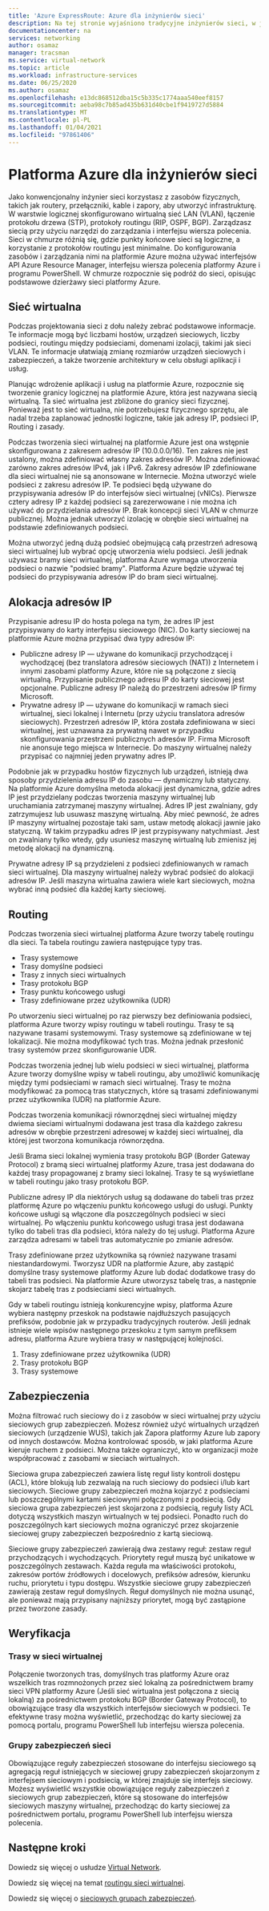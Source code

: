 ```yaml
---
title: 'Azure ExpressRoute: Azure dla inżynierów sieci'
description: Na tej stronie wyjaśniono tradycyjne inżynierów sieci, w jaki sposób działają sieci na platformie Azure.
documentationcenter: na
services: networking
author: osamaz
manager: tracsman
ms.service: virtual-network
ms.topic: article
ms.workload: infrastructure-services
ms.date: 06/25/2020
ms.author: osamaz
ms.openlocfilehash: e13dc868512dba15c5b335c1774aaa540eef8157
ms.sourcegitcommit: aeba98c7b85ad435b631d40cbe1f9419727d5884
ms.translationtype: MT
ms.contentlocale: pl-PL
ms.lasthandoff: 01/04/2021
ms.locfileid: "97861406"
---
```

# <a name="azure-for-network-engineers"></a>Platforma Azure dla inżynierów sieci
Jako konwencjonalny inżynier sieci korzystasz z zasobów fizycznych, takich jak routery, przełączniki, kable i zapory, aby utworzyć infrastrukturę. W warstwie logicznej skonfigurowano wirtualną sieć LAN (VLAN), łączenie protokołu drzewa (STP), protokoły routingu (RIP, OSPF, BGP). Zarządzasz siecią przy użyciu narzędzi do zarządzania i interfejsu wiersza polecenia. Sieci w chmurze różnią się, gdzie punkty końcowe sieci są logiczne, a korzystanie z protokołów routingu jest minimalne. Do konfigurowania zasobów i zarządzania nimi na platformie Azure można używać interfejsów API Azure Resource Manager, interfejsu wiersza polecenia platformy Azure i programu PowerShell. W chmurze rozpocznie się podróż do sieci, opisując podstawowe dzierżawy sieci platformy Azure. 
## <a name="virtual-network"></a>Sieć wirtualna
Podczas projektowania sieci z dołu należy zebrać podstawowe informacje. Te informacje mogą być liczbami hostów, urządzeń sieciowych, liczby podsieci, routingu między podsieciami, domenami izolacji, takimi jak sieci VLAN. Te informacje ułatwiają zmianę rozmiarów urządzeń sieciowych i zabezpieczeń, a także tworzenie architektury w celu obsługi aplikacji i usług.

Planując wdrożenie aplikacji i usług na platformie Azure, rozpocznie się tworzenie granicy logicznej na platformie Azure, która jest nazywana siecią wirtualną. Ta sieć wirtualna jest zbliżone do granicy sieci fizycznej. Ponieważ jest to sieć wirtualna, nie potrzebujesz fizycznego sprzętu, ale nadal trzeba zaplanować jednostki logiczne, takie jak adresy IP, podsieci IP, Routing i zasady.

Podczas tworzenia sieci wirtualnej na platformie Azure jest ona wstępnie skonfigurowana z zakresem adresów IP (10.0.0.0/16). Ten zakres nie jest ustalony, można zdefiniować własny zakres adresów IP. Można zdefiniować zarówno zakres adresów IPv4, jak i IPv6. Zakresy adresów IP zdefiniowane dla sieci wirtualnej nie są anonsowane w Internecie. Można utworzyć wiele podsieci z zakresu adresów IP. Te podsieci będą używane do przypisywania adresów IP do interfejsów sieci wirtualnej (vNICs). Pierwsze cztery adresy IP z każdej podsieci są zarezerwowane i nie można ich używać do przydzielania adresów IP. Brak koncepcji sieci VLAN w chmurze publicznej. Można jednak utworzyć izolację w obrębie sieci wirtualnej na podstawie zdefiniowanych podsieci.

Można utworzyć jedną dużą podsieć obejmującą całą przestrzeń adresową sieci wirtualnej lub wybrać opcję utworzenia wielu podsieci. Jeśli jednak używasz bramy sieci wirtualnej, platforma Azure wymaga utworzenia podsieci o nazwie "podsieć bramy". Platforma Azure będzie używać tej podsieci do przypisywania adresów IP do bram sieci wirtualnej. 

## <a name="ip-allocation"></a>Alokacja adresów IP

Przypisanie adresu IP do hosta polega na tym, że adres IP jest przypisywany do karty interfejsu sieciowego (NIC). Do karty sieciowej na platformie Azure można przypisać dwa typy adresów IP:

- Publiczne adresy IP — używane do komunikacji przychodzącej i wychodzącej (bez translatora adresów sieciowych (NAT)) z Internetem i innymi zasobami platformy Azure, które nie są połączone z siecią wirtualną. Przypisanie publicznego adresu IP do karty sieciowej jest opcjonalne. Publiczne adresy IP należą do przestrzeni adresów IP firmy Microsoft.
- Prywatne adresy IP — używane do komunikacji w ramach sieci wirtualnej, sieci lokalnej i Internetu (przy użyciu translatora adresów sieciowych). Przestrzeń adresów IP, która została zdefiniowana w sieci wirtualnej, jest uznawana za prywatną nawet w przypadku skonfigurowania przestrzeni publicznych adresów IP. Firma Microsoft nie anonsuje tego miejsca w Internecie. Do maszyny wirtualnej należy przypisać co najmniej jeden prywatny adres IP.

Podobnie jak w przypadku hostów fizycznych lub urządzeń, istnieją dwa sposoby przydzielenia adresu IP do zasobu — dynamiczny lub statyczny. Na platformie Azure domyślna metoda alokacji jest dynamiczna, gdzie adres IP jest przydzielany podczas tworzenia maszyny wirtualnej lub uruchamiania zatrzymanej maszyny wirtualnej. Adres IP jest zwalniany, gdy zatrzymujesz lub usuwasz maszynę wirtualną. Aby mieć pewność, że adres IP maszyny wirtualnej pozostaje taki sam, ustaw metodę alokacji jawnie jako statyczną. W takim przypadku adres IP jest przypisywany natychmiast. Jest on zwalniany tylko wtedy, gdy usuniesz maszynę wirtualną lub zmienisz jej metodę alokacji na dynamiczną. 

Prywatne adresy IP są przydzieleni z podsieci zdefiniowanych w ramach sieci wirtualnej. Dla maszyny wirtualnej należy wybrać podsieć do alokacji adresów IP. Jeśli maszyna wirtualna zawiera wiele kart sieciowych, można wybrać inną podsieć dla każdej karty sieciowej.

## <a name="routing"></a>Routing
Podczas tworzenia sieci wirtualnej platforma Azure tworzy tabelę routingu dla sieci. Ta tabela routingu zawiera następujące typy tras.
- Trasy systemowe
- Trasy domyślne podsieci
- Trasy z innych sieci wirtualnych
- Trasy protokołu BGP
- Trasy punktu końcowego usługi
- Trasy zdefiniowane przez użytkownika (UDR)

Po utworzeniu sieci wirtualnej po raz pierwszy bez definiowania podsieci, platforma Azure tworzy wpisy routingu w tabeli routingu. Trasy te są nazywane trasami systemowymi. Trasy systemowe są zdefiniowane w tej lokalizacji. Nie można modyfikować tych tras. Można jednak przesłonić trasy systemów przez skonfigurowanie UDR.

Podczas tworzenia jednej lub wielu podsieci w sieci wirtualnej, platforma Azure tworzy domyślne wpisy w tabeli routingu, aby umożliwić komunikację między tymi podsieciami w ramach sieci wirtualnej. Trasy te można modyfikować za pomocą tras statycznych, które są trasami zdefiniowanymi przez użytkownika (UDR) na platformie Azure.

Podczas tworzenia komunikacji równorzędnej sieci wirtualnej między dwiema sieciami wirtualnymi dodawana jest trasa dla każdego zakresu adresów w obrębie przestrzeni adresowej w każdej sieci wirtualnej, dla której jest tworzona komunikacja równorzędna.

Jeśli Brama sieci lokalnej wymienia trasy protokołu BGP (Border Gateway Protocol) z bramą sieci wirtualnej platformy Azure, trasa jest dodawana do każdej trasy propagowanej z bramy sieci lokalnej. Trasy te są wyświetlane w tabeli routingu jako trasy protokołu BGP.

Publiczne adresy IP dla niektórych usług są dodawane do tabeli tras przez platformę Azure po włączeniu punktu końcowego usługi do usługi. Punkty końcowe usługi są włączone dla poszczególnych podsieci w sieci wirtualnej. Po włączeniu punktu końcowego usługi trasa jest dodawana tylko do tabeli tras dla podsieci, która należy do tej usługi. Platforma Azure zarządza adresami w tabeli tras automatycznie po zmianie adresów.

Trasy zdefiniowane przez użytkownika są również nazywane trasami niestandardowymi. Tworzysz UDR na platformie Azure, aby zastąpić domyślne trasy systemowe platformy Azure lub dodać dodatkowe trasy do tabeli tras podsieci. Na platformie Azure utworzysz tabelę tras, a następnie skojarz tabelę tras z podsieciami sieci wirtualnych.

Gdy w tabeli routingu istnieją konkurencyjne wpisy, platforma Azure wybiera następny przeskok na podstawie najdłuższych pasujących prefiksów, podobnie jak w przypadku tradycyjnych routerów. Jeśli jednak istnieje wiele wpisów następnego przeskoku z tym samym prefiksem adresu, platforma Azure wybiera trasy w następującej kolejności.
1. Trasy zdefiniowane przez użytkownika (UDR)
1. Trasy protokołu BGP
1. Trasy systemowe

## <a name="security"></a>Zabezpieczenia

Można filtrować ruch sieciowy do i z zasobów w sieci wirtualnej przy użyciu sieciowych grup zabezpieczeń. Możesz również użyć wirtualnych urządzeń sieciowych (urządzenie WUS), takich jak Zapora platformy Azure lub zapory od innych dostawców. Można kontrolować sposób, w jaki platforma Azure kieruje ruchem z podsieci. Można także ograniczyć, kto w organizacji może współpracować z zasobami w sieciach wirtualnych.

Sieciowa grupa zabezpieczeń zawiera listę reguł listy kontroli dostępu (ACL), które blokują lub zezwalają na ruch sieciowy do podsieci i/lub kart sieciowych. Sieciowe grupy zabezpieczeń można kojarzyć z podsieciami lub poszczególnymi kartami sieciowymi połączonymi z podsiecią. Gdy sieciowa grupa zabezpieczeń jest skojarzona z podsiecią, reguły listy ACL dotyczą wszystkich maszyn wirtualnych w tej podsieci. Ponadto ruch do poszczególnych kart sieciowych można ograniczyć przez skojarzenie sieciowej grupy zabezpieczeń bezpośrednio z kartą sieciową.

Sieciowe grupy zabezpieczeń zawierają dwa zestawy reguł: zestaw reguł przychodzących i wychodzących. Priorytety reguł muszą być unikatowe w poszczególnych zestawach. Każda reguła ma właściwości protokołu, zakresów portów źródłowych i docelowych, prefiksów adresów, kierunku ruchu, priorytetu i typu dostępu. Wszystkie sieciowe grupy zabezpieczeń zawierają zestaw reguł domyślnych. Reguł domyślnych nie można usunąć, ale ponieważ mają przypisany najniższy priorytet, mogą być zastąpione przez tworzone zasady.

## <a name="verification"></a>Weryfikacja
### <a name="routes-in-virtual-network"></a>Trasy w sieci wirtualnej
Połączenie tworzonych tras, domyślnych tras platformy Azure oraz wszelkich tras rozmnożonych przez sieć lokalną za pośrednictwem bramy sieci VPN platformy Azure (Jeśli sieć wirtualna jest połączona z siecią lokalną) za pośrednictwem protokołu BGP (Border Gateway Protocol), to obowiązujące trasy dla wszystkich interfejsów sieciowych w podsieci. Te efektywne trasy można wyświetlić, przechodząc do karty sieciowej za pomocą portalu, programu PowerShell lub interfejsu wiersza polecenia.
### <a name="network-security-groups"></a>Grupy zabezpieczeń sieci
Obowiązujące reguły zabezpieczeń stosowane do interfejsu sieciowego są agregacją reguł istniejących w sieciowej grupy zabezpieczeń skojarzonym z interfejsem sieciowym i podsiecią, w której znajduje się interfejs sieciowy. Możesz wyświetlić wszystkie obowiązujące reguły zabezpieczeń z sieciowych grup zabezpieczeń, które są stosowane do interfejsów sieciowych maszyny wirtualnej, przechodząc do karty sieciowej za pośrednictwem portalu, programu PowerShell lub interfejsu wiersza polecenia.

## <a name="next-steps"></a>Następne kroki

Dowiedz się więcej o usłudze [Virtual Network][VNet].

Dowiedz się więcej na temat [routingu sieci wirtualnej][vnet-routing].

Dowiedz się więcej o [sieciowych grupach zabezpieczeń][network-security].

<!--Link References-->
[VNet]: https://docs.microsoft.com/azure/virtual-network/tutorial-connect-virtual-networks-portal
[vnet-routing]: https://docs.microsoft.com/azure/virtual-network/virtual-networks-udr-overview
[network-security]: https://docs.microsoft.com/azure/virtual-network/security-overview

